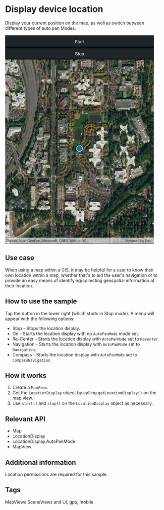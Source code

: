 # Display device location

Display your current position on the map, as well as switch between different types of auto pan Modes.

![screenshot](DisplayDeviceLocation.jpg)

## Use case

When using a map within a GIS, it may be helpful for a user to know their own location within a map, whether that's to aid the user's navigation or to provide an easy means of identifying/collecting geospatial information at their location.

## How to use the sample

Tap the button in the lower right (which starts in Stop mode). A menu will appear with the following options:

* Stop - Stops the location display.
* On - Starts the location display with no `AutoPanMode` mode set.
* Re-Center - Starts the location display with `AutoPanMode` set to `Recenter`.
* Navigation - Starts the location display with `AutoPanMode` set to `Navigation`.
* Compass - Starts the location display with `AutoPanMode` set to `CompassNavigation`.

## How it works

1. Create a `MapView`.
2. Get the `LocationDisplay` object by calling `getLocationDisplay()` on the map view.
3. Use `start()` and `stop()` on the `LocationDisplay` object as necessary.

## Relevant API

* Map
* LocationDisplay
* LocationDisplay.AutoPanMode
* MapView

## Additional information

Location permissions are required for this sample.

## Tags

MapViews SceneViews and UI, gps, mobile
